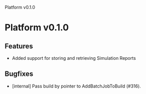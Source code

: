 Platform v0.1.0

# Platform v0.1.0

## Features
 - Added support for storing and retrieving Simulation Reports

## Bugfixes
 - [internal] Pass build by pointer to AddBatchJobToBuild (#316).
